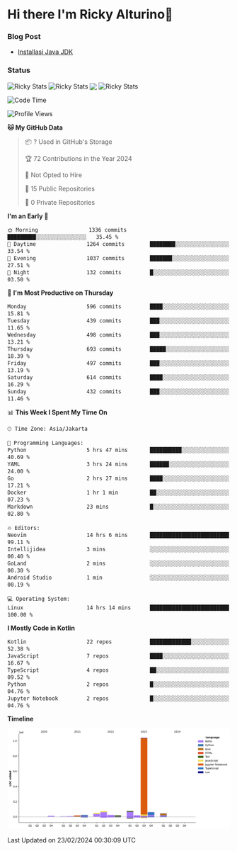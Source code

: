 # Hi there I'm Ricky Alturino👋

### Blog Post

<!-- BLOG-POST-LIST:START -->

- [Installasi Java JDK](https://onirutla.medium.com/installasi-java-jdk-ec701beeb5cb?source=rss-d9d81c918cc9------2)
<!-- BLOG-POST-LIST:END -->

### Status

<img align="center" alt="Ricky Stats" src="https://github-readme-stats.vercel.app/api?username=Alturino&theme=dark&show_icons=true&hide_border=false" />
<img align="center" alt="Ricky Stats" src="https://github-readme-stats.vercel.app/api/top-langs/?username=Alturino&theme=dark&show_icons=true&layout=compact"/>
<img align="center" width="640px" src="https://github-readme-stats.vercel.app/api/wakatime?username=Alturino&layout=compact&hide_border=true&theme=dark">
<img align="center" alt="Ricky Stats" src="https://leetcard.jacoblin.cool/onirutla?border=0&radius=20&ext=activity"/>

<!--START_SECTION:waka-->
![Code Time](http://img.shields.io/badge/Code%20Time-24%20hrs%2036%20mins-blue)

![Profile Views](http://img.shields.io/badge/Profile%20Views-0-blue)

**🐱 My GitHub Data** 

> 📦 ? Used in GitHub's Storage 
 > 
> 🏆 72 Contributions in the Year 2024
 > 
> 🚫 Not Opted to Hire
 > 
> 📜 15 Public Repositories 
 > 
> 🔑 0 Private Repositories 
 > 
**I'm an Early 🐤** 

```text
🌞 Morning                1336 commits        █████████░░░░░░░░░░░░░░░░   35.45 % 
🌆 Daytime                1264 commits        ████████░░░░░░░░░░░░░░░░░   33.54 % 
🌃 Evening                1037 commits        ███████░░░░░░░░░░░░░░░░░░   27.51 % 
🌙 Night                  132 commits         █░░░░░░░░░░░░░░░░░░░░░░░░   03.50 % 
```
📅 **I'm Most Productive on Thursday** 

```text
Monday                   596 commits         ████░░░░░░░░░░░░░░░░░░░░░   15.81 % 
Tuesday                  439 commits         ███░░░░░░░░░░░░░░░░░░░░░░   11.65 % 
Wednesday                498 commits         ███░░░░░░░░░░░░░░░░░░░░░░   13.21 % 
Thursday                 693 commits         █████░░░░░░░░░░░░░░░░░░░░   18.39 % 
Friday                   497 commits         ███░░░░░░░░░░░░░░░░░░░░░░   13.19 % 
Saturday                 614 commits         ████░░░░░░░░░░░░░░░░░░░░░   16.29 % 
Sunday                   432 commits         ███░░░░░░░░░░░░░░░░░░░░░░   11.46 % 
```


📊 **This Week I Spent My Time On** 

```text
🕑︎ Time Zone: Asia/Jakarta

💬 Programming Languages: 
Python                   5 hrs 47 mins       ██████████░░░░░░░░░░░░░░░   40.69 % 
YAML                     3 hrs 24 mins       ██████░░░░░░░░░░░░░░░░░░░   24.00 % 
Go                       2 hrs 27 mins       ████░░░░░░░░░░░░░░░░░░░░░   17.21 % 
Docker                   1 hr 1 min          ██░░░░░░░░░░░░░░░░░░░░░░░   07.23 % 
Markdown                 23 mins             █░░░░░░░░░░░░░░░░░░░░░░░░   02.80 % 

🔥 Editors: 
Neovim                   14 hrs 6 mins       █████████████████████████   99.11 % 
Intellijidea             3 mins              ░░░░░░░░░░░░░░░░░░░░░░░░░   00.40 % 
GoLand                   2 mins              ░░░░░░░░░░░░░░░░░░░░░░░░░   00.30 % 
Android Studio           1 min               ░░░░░░░░░░░░░░░░░░░░░░░░░   00.19 % 

💻 Operating System: 
Linux                    14 hrs 14 mins      █████████████████████████   100.00 % 
```

**I Mostly Code in Kotlin** 

```text
Kotlin                   22 repos            █████████████░░░░░░░░░░░░   52.38 % 
JavaScript               7 repos             ████░░░░░░░░░░░░░░░░░░░░░   16.67 % 
TypeScript               4 repos             ██░░░░░░░░░░░░░░░░░░░░░░░   09.52 % 
Python                   2 repos             █░░░░░░░░░░░░░░░░░░░░░░░░   04.76 % 
Jupyter Notebook         2 repos             █░░░░░░░░░░░░░░░░░░░░░░░░   04.76 % 
```



**Timeline**

![Lines of Code chart](https://raw.githubusercontent.com/Alturino/Alturino/main/assets/bar_graph.png)


 Last Updated on 23/02/2024 00:30:09 UTC
<!--END_SECTION:waka-->
